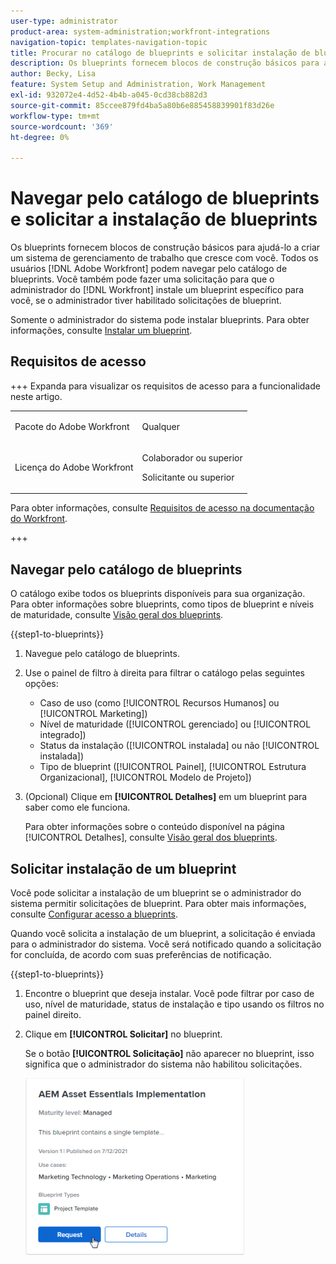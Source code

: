 ```yaml
---
user-type: administrator
product-area: system-administration;workfront-integrations
navigation-topic: templates-navigation-topic
title: Procurar no catálogo de blueprints e solicitar instalação de blueprints
description: Os blueprints fornecem blocos de construção básicos para ajudá-lo a criar um sistema de gerenciamento de trabalho que cresce com você. Todos [!DNL Adobe Workfront] os usuários podem navegar pelo catálogo de blueprints. Além disso, você pode fazer uma solicitação para que o administrador do  [!DNL Workfront] instale um blueprint específico para você, caso o administrador tenha habilitado solicitações de blueprint.
author: Becky, Lisa
feature: System Setup and Administration, Work Management
exl-id: 932072e4-4d52-4b4b-a045-0cd38cb882d3
source-git-commit: 85ccee879fd4ba5a80b6e885458839901f83d26e
workflow-type: tm+mt
source-wordcount: '369'
ht-degree: 0%

---
```


# Navegar pelo catálogo de blueprints e solicitar a instalação de blueprints

Os blueprints fornecem blocos de construção básicos para ajudá-lo a criar um sistema de gerenciamento de trabalho que cresce com você. Todos os usuários [!DNL Adobe Workfront] podem navegar pelo catálogo de blueprints. Você também pode fazer uma solicitação para que o administrador do [!DNL Workfront] instale um blueprint específico para você, se o administrador tiver habilitado solicitações de blueprint.

Somente o administrador do sistema pode instalar blueprints. Para obter informações, consulte [Instalar um blueprint](../../administration-and-setup/blueprints/blueprints-install.md).

## Requisitos de acesso

+++ Expanda para visualizar os requisitos de acesso para a funcionalidade neste artigo.

<table style="table-layout:auto"> 
 <col> 
 <col> 
 <tbody> 
  <tr> 
   <td role="rowheader">Pacote do Adobe Workfront</td> 
   <td> <p>Qualquer </p> </td> 
  </tr> 
  <tr> 
   <td role="rowheader">Licença do Adobe Workfront</td> 
   <td><p>Colaborador ou superior</p><p>Solicitante ou superior</p>
  </td> 
  </tr> 
 </tbody> 
</table>

Para obter informações, consulte [Requisitos de acesso na documentação do Workfront](/help/quicksilver/administration-and-setup/add-users/access-levels-and-object-permissions/access-level-requirements-in-documentation.md).

+++

## Navegar pelo catálogo de blueprints

O catálogo exibe todos os blueprints disponíveis para sua organização. Para obter informações sobre blueprints, como tipos de blueprint e níveis de maturidade, consulte [Visão geral dos blueprints](../../administration-and-setup/blueprints/blueprints-overview.md).

{{step1-to-blueprints}}

1. Navegue pelo catálogo de blueprints.
1. Use o painel de filtro à direita para filtrar o catálogo pelas seguintes opções:

   * Caso de uso (como [!UICONTROL Recursos Humanos] ou [!UICONTROL Marketing])
   * Nível de maturidade ([!UICONTROL gerenciado] ou [!UICONTROL integrado])
   * Status da instalação ([!UICONTROL instalada] ou não [!UICONTROL instalada])
   * Tipo de blueprint (<!--Custom Form, -->[!UICONTROL Painel], [!UICONTROL Estrutura Organizacional], [!UICONTROL Modelo de Projeto]<!--, Request Queue, Setup Feature-->)

1. (Opcional) Clique em **[!UICONTROL Detalhes]** em um blueprint para saber como ele funciona.

   Para obter informações sobre o conteúdo disponível na página [!UICONTROL Detalhes], consulte [Visão geral dos blueprints](../../administration-and-setup/blueprints/blueprints-overview.md).

## Solicitar instalação de um blueprint

Você pode solicitar a instalação de um blueprint se o administrador do sistema permitir solicitações de blueprint. Para obter mais informações, consulte [Configurar acesso a blueprints](../../administration-and-setup/blueprints/configure-access-to-blueprints.md).

Quando você solicita a instalação de um blueprint, a solicitação é enviada para o administrador do sistema. Você será notificado quando a solicitação for concluída, de acordo com suas preferências de notificação.

{{step1-to-blueprints}}

1. Encontre o blueprint que deseja instalar. Você pode filtrar por caso de uso, nível de maturidade, status de instalação e tipo usando os filtros no painel direito.
1. Clique em **[!UICONTROL Solicitar]** no blueprint.

   Se o botão **[!UICONTROL Solicitação]** não aparecer no blueprint, isso significa que o administrador do sistema não habilitou solicitações.

   ![Solicitar blueprint](assets/blueprints-non-admin-request-bp-350x283.png)
